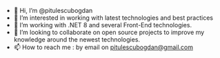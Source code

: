 - 👋 Hi, I’m @pitulescubogdan
- 👀 I’m interested in working with latest technologies and best practices
- 🌱 I’m working with .NET 8 and several Front-End technologies.
- 💞️ I’m looking to collaborate on open source projects to improve my knowledge around the newest technologies.
- 📫 How to reach me : by email on pitulescubogdan@gmail.com

<!---
pitulescubogdan/pitulescubogdan is a ✨ special ✨ repository because its `README.md` (this file) appears on your GitHub profile.
You can click the Preview link to take a look at your changes.
--->
